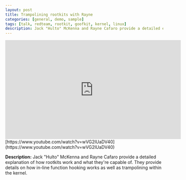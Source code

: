 ```yaml
---
layout: post
title: Trampolining rootkits with Rayne
categories: [general, demo, sample]
tags: [talk, redteam, rootkit, goofkit, kernel, linux]
description: Jack "Hulto" McKenna and Rayne Cafaro provide a detailed explanation of how rootkits work and what they're capable of. They provide details on how in-line function hooking works as well as trampolining within the kernel.
---
```

<iframe width="560" height="315" src="https://www.youtube.com/embed/wVG2IUaDV40" title="YouTube video player" frameborder="0" allow="accelerometer; autoplay; clipboard-write; encrypted-media; gyroscope; picture-in-picture" allowfullscreen></iframe>
[https://www.youtube.com/watch?v=wVG2IUaDV40](https://www.youtube.com/watch?v=wVG2IUaDV40)

**Description:** Jack "Hulto" McKenna and Rayne Cafaro provide a detailed explanation of how rootkits work and what they're capable of. They provide details on how in-line function hooking works as well as trampolining within the kernel.
